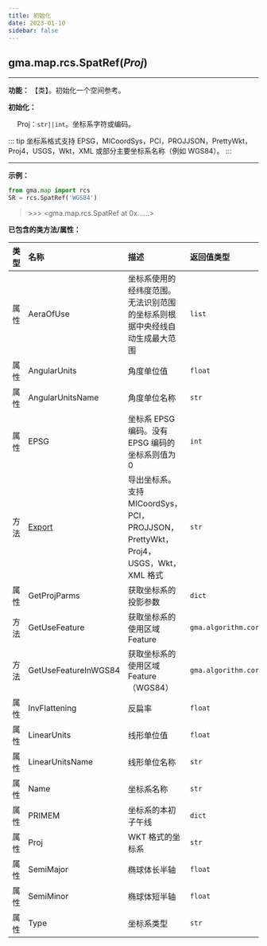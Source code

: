 ```yaml
---
title: 初始化
date: 2023-01-10
sidebar: false
---
```


## gma.map.rcs.**SpatRef**(*Proj*)

---

**功能：** 【类】。初始化一个空间参考。

**初始化：**

&emsp; Proj：`str||int`。坐标系字符或编码。

::: tip 坐标系格式支持
EPSG，MICoordSys，PCI，PROJJSON，PrettyWkt，Proj4，USGS，Wkt，XML 或部分主要坐标系名称（例如 WGS84）。
::: 

---

**示例：**
```python
from gma.map import rcs
SR = rcs.SpatRef('WGS84')
```

> \>>> <gma.map.rcs.SpatRef at 0x......>

**已包含的类方法/属性：**

| 类型  | 名称          | 描述                                                         | 返回值类型       |
| :----- | :------------- | :------------------------------------------ | :---------- |
| 属性     | AeraOfUse      | 坐标系使用的经纬度范围。无法识别范围的坐标系则根据中央经线自动生成最大范围         |   `list`      |
| 属性     | AngularUnits   | 角度单位值                                                  |    `float`        |
| 属性     | AngularUnitsName  |  角度单位名称                           |   `str`         |
| 属性     | EPSG    | 坐标系 EPSG 编码。没有 EPSG 编码的坐标系则值为 0          | `int`      |
| 方法     | [Export](/UserGuide/map/rcs/SpatRef/Export.html)    | 导出坐标系。支持 MICoordSys，PCI，PROJJSON，PrettyWkt，Proj4，USGS，Wkt，XML 格式      | `str` |
| 属性     | GetProjParms    | 获取坐标系的投影参数          |  `dict`       |
| 方法     | GetUseFeature    | 获取坐标系的使用区域 Feature          |  `gma.algorithm.core.dataio.Feature`       |
| 方法     | GetUseFeatureInWGS84   | 获取坐标系的使用区域 Feature（WGS84）         |    `gma.algorithm.core.dataio.Feature`         |
| 属性     | InvFlattening    | 反扁率          |    `float`         |
| 属性     | LinearUnits    | 线形单位值          |    `float`         |
| 属性     | LinearUnitsName   | 线形单位名称         |    `str`         |
| 属性     | Name    | 坐标系名称          |   `str`          |
| 属性     | PRIMEM    | 坐标系的本初子午线          |      `dict`       |
| 属性     | Proj    | WKT 格式的坐标系          |   `str`          |
| 属性     | SemiMajor   | 椭球体长半轴          |  `float`           |
| 属性     | SemiMinor   | 椭球体短半轴          |    `float`      |
| 属性     | Type   | 坐标系类型          |  `str`      |


